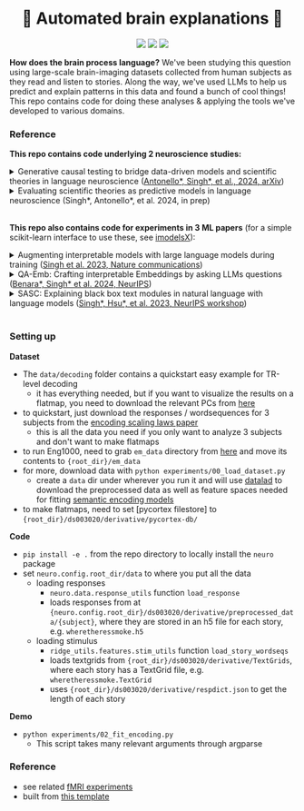 <h1 align="center">   🧠 Automated brain explanations 🧠</h1>
<p align="center">
<img src="https://img.shields.io/badge/license-mit-blue.svg">
  <img src="https://img.shields.io/badge/python-3.9--3.11-blue">
  <img src="https://img.shields.io/badge/numpy->=2.0-blue">
</p>  

**How does the brain process language?** We've been studying this question using large-scale brain-imaging datasets collected from human subjects as they read and listen to stories.
Along the way, we've used LLMs to help us predict and explain patterns in this data and found a bunch of cool things!
This repo contains code for doing these analyses & applying the tools we've developed to various domains.

### Reference
**This repo contains code underlying 2 neuroscience studies:**

<details>
<summary>Generative causal testing to bridge data-driven models and scientific theories in language neuroscience (<a href="https://arxiv.org/abs/2410.00812">Antonello*, Singh*, et al., 2024, arXiv</a>)
</summary>
<br>
Representations from large language models are highly effective at predicting BOLD fMRI responses to language stimuli. However, these representations are largely opaque: it is unclear what features of the language stimulus drive the response in each brain area. We present generative causal testing (GCT), a framework for generating concise explanations of language selectivity in the brain from predictive models and then testing those explanations in follow-up experiments using LLM-generated stimuli. This approach is successful at explaining selectivity both in individual voxels and cortical regions of interest (ROIs), including newly identified microROIs in prefrontal cortex. We show that explanatory accuracy is closely related to the predictive power and stability of the underlying predictive models. Finally, we show that GCT can dissect fine-grained differences between brain areas with similar functional selectivity. These results demonstrate that LLMs can be used to bridge the widening gap between data-driven models and formal scientific theories.
</details>
<details>
<summary>Evaluating scientific theories as predictive models in language neuroscience (Singh*, Antonello*, et al. 2024, in prep)
</summary>
<br>
Modern data-driven encoding models are highly effective at predicting brain responses
to language stimuli. However, these models struggle to explain the underlying phenomena,
i.e. what features of the stimulus drive the response in each brain area? We present Question Answering encoding models, a method for converting qualitative theories of language selectivity in the brain into highly accurate, interpretable models of brain responses. QA encoding models annotate a language stimulus by using a large language model to answer yes-no questions corresponding to qualitative theories. A compact QA encoding model that uses only 35 questions outperforms existing baselines at predicting brain responses to language stimuli in both fMRI and ECoG data. The model weights also provide easily interpretable maps of language selectivity across cortex. We find that these selectivity maps quantitatively match meta-analyses of the existing literature. We further evaluate these selectivity maps in a follow-up fMRI experiment and find strong agreement between the maps and responses to synthetic stimuli designed to test their selectivity. These results demonstrate that LLMs can bridge the widening gap between qualitative scientific theories and data-driven models.
</details>
<br>

**This repo also contains code for experiments in 3 ML papers** (for a simple scikit-learn interface to use these, see [imodelsX](https://github.com/csinva/imodelsX)):
<details>
<summary>Augmenting interpretable models with large language models during training (<a href="https://www.nature.com/articles/s41467-023-43713-1">Singh et al. 2023, Nature communications</a>)
</summary>
<br>
Recent large language models (LLMs), such as ChatGPT, have demonstrated remarkable prediction performance for a growing array of tasks. However, their proliferation into high-stakes domains and compute-limited settings has created a burgeoning need for interpretability and efficiency. We address this need by proposing Aug-imodels, a framework for leveraging the knowledge learned by LLMs to build extremely efficient and interpretable prediction models. Aug-imodels use LLMs during fitting but not during inference, allowing complete transparency and often a speed/memory improvement of greater than 1000x for inference compared to LLMs. We explore two instantiations of Aug-imodels in natural-language processing: Aug-Linear, which augments a linear model with decoupled embeddings from an LLM and Aug-Tree, which augments a decision tree with LLM feature expansions. Across a variety of text-classification datasets, both outperform their non-augmented, interpretable counterparts. Aug-Linear can even outperform much larger models, e.g. a 6-billion parameter GPT-J model, despite having 10,000x fewer parameters and being fully transparent. We further explore Aug-imodels in a natural-language fMRI study, where they generate interesting interpretations from scientific data.
</details>
<details>
<summary>QA-Emb: Crafting interpretable Embeddings by asking LLMs questions (<a href="https://arxiv.org/abs/2405.16714">Benara*, Singh* et al. 2024, NeurIPS</a>)
</summary>
<br>
Large language models (LLMs) have rapidly improved text embeddings for a growing array of natural-language processing tasks. However, their opaqueness and proliferation into scientific domains such as neuroscience have created a growing need for interpretability. Here, we ask whether we can obtain interpretable embeddings through LLM prompting. We introduce question-answering embeddings (QA-Emb), embeddings where each feature represents an answer to a yes/no question asked to an LLM. Training QA-Emb reduces to selecting a set of underlying questions rather than learning model weights.<br>
We use QA-Emb to flexibly generate interpretable models for predicting fMRI voxel responses to language stimuli. QA-Emb significantly outperforms an established interpretable baseline, and does so while requiring very few questions. This paves the way towards building flexible feature spaces that can concretize and evaluate our understanding of semantic brain representations. We additionally find that QA-Emb can be effectively approximated with an efficient model, and we explore broader applications in simple NLP tasks.
</details>
<details>
<summary>SASC: Explaining black box text modules in natural language with language models (<a href="https://arxiv.org/abs/2305.09863">Singh*, Hsu*, et al. 2023, NeurIPS workshop</a>)
</summary>
<br>
SASC takes in a text module and produces a natural explanation for it that describes what it types of inputs elicit the largest response from the module (see Fig below). The GCT paper tests this in detail in an fMRI setting.
<br>
<img src="https://microsoft.github.io/automated-brain-explanations/fig.svg?sanitize=True&kill_cache=1" width="90%">

SASC is similar to the nice [concurrent paper](https://github.com/openai/automated-interpretability) by OpenAI, but simplifies explanations to describe the function rather than produce token-level activations. This makes it simpler/faster, and makes it more effective at describing semantic functions from limited data (e.g. fMRI voxels) but worse at finding patterns that depend on sequences / ordering.

To use with <a href="https://github.com/csinva/imodelsX">imodelsX</a>, install with `pip install imodelsx` then the below shows a quickstart example.

```python
from imodelsx import explain_module_sasc
# a toy module that responds to the length of a string
mod = lambda str_list: np.array([len(s) for s in str_list])

# a toy dataset where the longest strings are animals
text_str_list = ["red", "blue", "x", "1", "2", "hippopotamus", "elephant", "rhinoceros"]
explanation_dict = explain_module_sasc(
    text_str_list,
    mod,
    ngrams=1,
)
```
</details>
<br>

### Setting up

**Dataset**
- The `data/decoding` folder contains a quickstart easy example for TR-level decoding
  - it has everything needed, but if you want to visualize the results on a flatmap, you need to download the relevant PCs from [here](https://utexas.box.com/s/7ur0fsr52nephxp96hs5dxm99rk2v1u0)
- to quickstart, just download the responses / wordsequences for 3 subjects from the [encoding scaling laws paper](https://utexas.app.box.com/v/EncodingModelScalingLaws/folder/230420528915)
  - this is all the data you need if you only want to analyze 3 subjects and don't want to make flatmaps
- to run Eng1000, need to grab `em_data` directory from [here](https://github.com/HuthLab/deep-fMRI-dataset) and move its contents to `{root_dir}/em_data`
- for more, download data with `python experiments/00_load_dataset.py`
    - create a `data` dir under wherever you run it and will use [datalad](https://github.com/datalad/datalad) to download the preprocessed data as well as feature spaces needed for fitting [semantic encoding models](https://www.nature.com/articles/nature17637)
- to make flatmaps, need to set [pycortex filestore] to `{root_dir}/ds003020/derivative/pycortex-db/`

**Code**
- `pip install -e .` from the repo directory to locally install the `neuro` package
- set `neuro.config.root_dir/data` to where you put all the data
  - loading responses
    - `neuro.data.response_utils` function `load_response`
    - loads responses from at `{neuro.config.root_dir}/ds003020/derivative/preprocessed_data/{subject}`, where they are stored in an h5 file for each story, e.g. `wheretheressmoke.h5`
  - loading stimulus
    - `ridge_utils.features.stim_utils` function `load_story_wordseqs`
    - loads textgrids from `{root_dir}/ds003020/derivative/TextGrids`, where each story has a TextGrid file, e.g. `wheretheressmoke.TextGrid`
    - uses `{root_dir}/ds003020/derivative/respdict.json` to get the length of each story

**Demo**
- `python experiments/02_fit_encoding.py`
    - This script takes many relevant arguments through argparse

### Reference
- see related [fMRI experiments](https://github.com/csinva/fmri)
- built from [this template](https://github.com/csinva/cookiecutter-ml-research)
